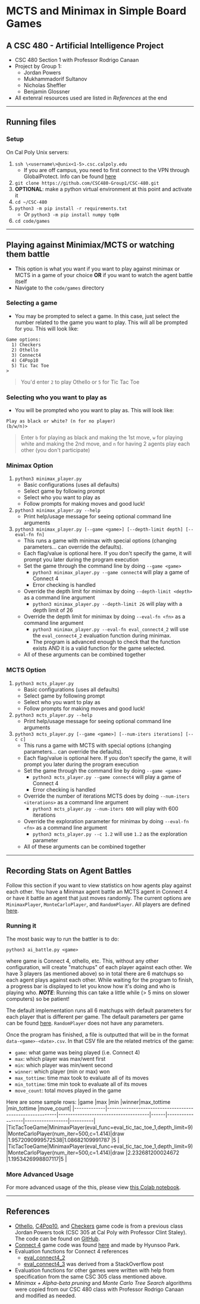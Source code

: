 # MCTS and Minimax in Simple Board Games
## A CSC 480 - Artificial Intelligence Project
- CSC 480 Section 1 with Professor Rodrigo Canaan
- Project by Group 1:
   - Jordan Powers
   - Mukhammadorif Sultanov
   - Nicholas Sheffler
   - Benjamin Glossner
- All extenral resources used are listed in _References_ at the end 

<hr>

## Running files
### Setup
On Cal Poly Unix servers:
   1. `ssh \<username\>@unix<1-5>.csc.calpoly.edu`
      - If you are off campus, you need to first connect to the VPN through GlobalProtect. Info can be found [here](https://calpoly.atlassian.net/wiki/spaces/CPKB/pages/2425047/Set+up+VPN)
   1. `git clone https://github.com/CSC480-Group1/CSC-480.git`
   1. **OPTIONAL**: make a python virtual environment at this point and activate it
   1. `cd ~/CSC-480`
   1. `python3 -m pip install -r requirements.txt`
      - Or `python3 -m pip install numpy tqdm`
   1. `cd code/games`

<hr>

## Playing against Minimiax/MCTS or watching them battle
- This option is what you want if you want to play against minimax or MCTS in a game of your choice **OR** if you want to watch the agent battle itself
- Navigate to the `code/games` directory

### Selecting a game
- You may be prompted to select a game. In this case, just select the number related to the game you want to play. This will all be prompted for you. This will look like:
```
Game options:
  1) Checkers
  2) Othello
  3) Connect4
  4) C4Pop10
  5) Tic Tac Toe
>
```
> You'd enter `2` to play Othello or `5` for Tic Tac Toe 

### Selecting who you want to play as
- You will be prompted who you want to play as. This will look like:
```
Play as black or white? (n for no player)
(b/w/n)> 
``` 
> Enter `b` for playing as black and making the 1st move, `w` for playing white and making the 2nd move, and `n` for having 2 agents play each other (you don't participate)

### Minimax Option
1. `python3 minimax_player.py`
   - Basic configurations (uses all defaults)
   - Select game by following prompt
   - Select who you want to play as
   - Follow prompts for making moves and good luck!
2. `python3 minimax_player.py --help`
   - Print help/usage message for seeing optional command line arguments
3. `python3 minimax_player.py [--game <game>] [--depth-limit depth] [--eval-fn fn]`
   - This runs a game with minimax with special options (changing parameters... can override the defaults).
   - Each flag/value is optional here. If you don't specify the game, it will prompt you later during the program execution
   - Set the game through the command line by doing `--game <game>`
      - `python3 minimax_player.py --game connect4` will play a game of Connect 4
      - Error checking is handled
   - Override the depth limit for minimax by doing `--depth-limit <depth>` as a command line argument
      - `python3 minimax_player.py --depth-limit 26` will play with a depth limit of 26
   - Override the depth limit for minimax by doing `--eval-fn <fn>` as a command line argument
      - `python3 minimax_player.py --eval-fn eval_connect4_2` will use the `eval_connect4_2` evaluation function during minimax.
      - The program is advanced enough to check that the function exists AND it is a valid function for the game selected.
   - All of these arguments can be combined together

### MCTS Option
1. `python3 mcts_player.py`
   - Basic configurations (uses all defaults)
   - Select game by following prompt
   - Select who you want to play as
   - Follow prompts for making moves and good luck!
2. `python3 mcts_player.py --help`
   - Print help/usage message for seeing optional command line arguments
3. `python3 mcts_player.py [--game <game>] [--num-iters iterations] [--c c]`
   - This runs a game with MCTS with special options (changing parameters... can override the defaults).
   - Each flag/value is optional here. If you don't specify the game, it will prompt you later during the program execution
   - Set the game through the command line by doing `--game <game>`
      - `python3 mcts_player.py --game connect4` will play a game of Connect 4
      - Error checking is handled
   - Override the number of iterations MCTS does by doing `--num-iters <iterations>` as a command line argument
      - `python3 mcts_player.py --num-iters 600` will play with 600 iterations
   - Override the exploration parameter for minimax by doing `--eval-fn <fn>` as a command line argument
      - `python3 mcts_player.py --c 1.2` will use `1.2` as the exploration parameter
   - All of these arguments can be combined together

<hr>

## Recording Stats on Agent Battles
Follow this section if you want to view statistics on how agents play against each other. You have a Minimax agent battle an MCTS agent in Connect 4 or have it battle an agent that just moves randomly. The current options are `MinimaxPlayer`, `MonteCarloPlayer`, and `RandomPlayer`. All players are defined [here](https://github.com/CSC480-Group1/CSC-480/blob/main/code/games/Player.py).

### Running it
The most basic way to run the battler is to do:
```
python3 ai_battle.py <game>
```
where game is Connect 4, othello, etc. This, without any other configuration, will create "matchups" of each player against each other. We have 3 players (as mentioned above) so in total there are 6 matchups so each agent plays against each other. While waiting for the program to finish, a progress bar is displayed to let you know how it's doing and who is playing who. **_NOTE_**: Running this can take a little while (> 5 mins on slower computers) so be patient!

The default implementation runs all 6 matchups with default parameters for each player that is different per game. The default parameters per game can be found [here](https://github.com/CSC480-Group1/CSC-480/blob/f30b43fef2ad3d72399cf300c764f1229d60d68f/code/games/ai_battle.py#L75-L96). `RandomPlayer` does not have any parameters.

Once the program has finished, a file is outputted that will be in the format `data-<game>-<date>.csv`. In that CSV file are the related metrics of the game:
- `game`: what game was being played (i.e. Connect 4)
- `max`: which player was max/went first
- `min`: which player was min/went second
- `winner`: which player (min or max) won
- `max_tottime`: time max took to evaluate all of its moves
- `min_tottime`: time min took to evaluate all of its moves
- `move_count`: total moves played in the game

Here are some sample rows:
|game         |max                                                      |min                                   |winner|max_tottime       |min_tottime       |move_count|
|-------------|---------------------------------------------------------|--------------------------------------|------|------------------|------------------|----------|
|TicTacToeGame|MinimaxPlayer(eval_func=eval_tic_tac_toe_1,depth_limit=9)|MonteCarloPlayer(num_iter=500,c=1.414)|draw  |1.9572090999572538|1.08682109991787  |5         |
|TicTacToeGame|MinimaxPlayer(eval_func=eval_tic_tac_toe_1,depth_limit=9)|MonteCarloPlayer(num_iter=500,c=1.414)|draw  |2.232681200024672 |1.1953426998807117|5         |

### More Advanced Usage

For more advanced usage of the this, please view [this Colab notebook](https://colab.research.google.com/drive/1qbrKeExzzBb-K7HgdM5KGTJri61nlGLZ?usp=sharing).

<hr>

## References
- [Othello](https://en.wikipedia.org/wiki/Reversi#Othello), [C4Pop10](https://en.wikipedia.org/wiki/Connect_Four#Pop_10), and [Checkers](https://en.wikipedia.org/wiki/Draughts) game code is from a previous class Jordan Powers took (CSC 305 at Cal Poly with Professor Clint Staley). The code can be found on [GitHub](https://github.com/lost1227/CSC-305/tree/python-boardtest/assignment/python-boardtest).
- [Connect 4](https://en.wikipedia.org/wiki/Connect_Four) game code was found [here](https://gist.github.com/rex8312/c7640c96430af5209e1a) and made by Hyunsoo Park.
- Evaluation functions for Connect 4 references
   - [eval_connect4_2](https://www.scirp.org/html/1-9601415_90972.htm#f12)
   - [eval_connect4_3](https://softwareengineering.stackexchange.com/questions/263514/why-does-this-evaluation-function-work-in-a-connect-four-game-in-java) was derived from a StackOverflow post
- Evaluation functions for other games were written with help from specification from the same CSC 305 class mentioned above.
- _Minimax + Alpha-beta pruning_ and _Monte Carlo Tree Search_ algorithms were copied from our CSC 480 class with Professor Rodrigo Canaan and modified as needed.
